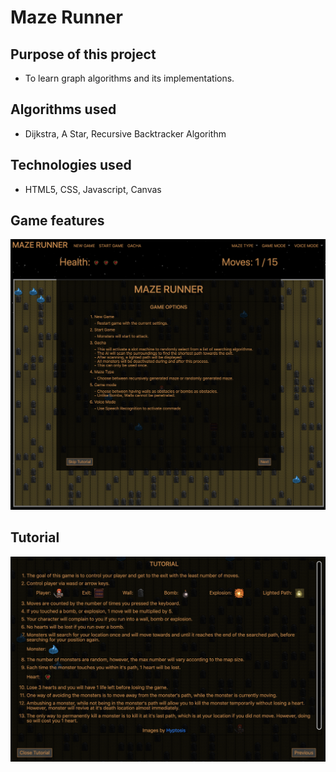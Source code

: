 # Maze Runner
## Purpose of this project
* To learn graph algorithms and its implementations.
## Algorithms used
* Dijkstra, A Star, Recursive Backtracker Algorithm
## Technologies used
* HTML5, CSS, Javascript, Canvas
## Game features
![Game Options](./public/images/game_options.png)
## Tutorial
![Game Options](./public/images/tutorials.png)
